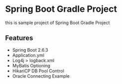 # Spring Boot Gradle Project 

this is sample project of Spring Boot Gradle Project 

## Features

- Spring Boot 2.6.3
- Application.yml 
- Log4j > logback.xml
- MyBatis Optioning
- HikariCP DB Pool Control
- Oracle Connecting Example
